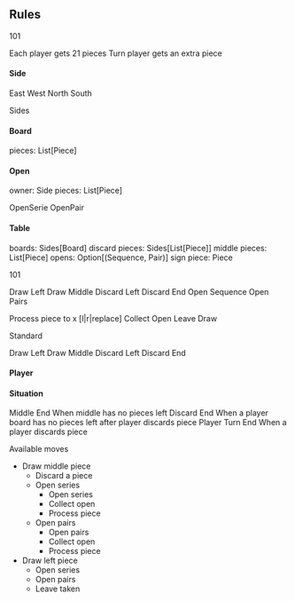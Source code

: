 ## Rules

101

Each player gets 21 pieces
Turn player gets an extra piece


#### Side

East
West
North
South

Sides

#### Board

pieces: List[Piece]

#### Open

owner: Side
pieces: List[Piece]

OpenSerie
OpenPair

#### Table

boards: Sides[Board]
discard pieces: Sides[List[Piece]]
middle pieces: List[Piece]
opens: Option[(Sequence, Pair)]
sign piece: Piece

101

Draw Left
Draw Middle
Discard Left
Discard End
Open Sequence
Open Pairs

Process piece to x [l|r|replace]
Collect Open
Leave Draw

Standard

Draw Left
Draw Middle
Discard Left
Discard End

#### Player

#### Situation
Middle End
When middle has no pieces left
Discard End
When a player board has no pieces left after player discards piece
Player Turn End
When a player discards piece

Available moves
- Draw middle piece
  - Discard a piece
  - Open series
    - Open series
    - Collect open
    - Process piece
  - Open pairs
    - Open pairs
    - Collect open
    - Process piece
- Draw left piece
  - Open series
  - Open pairs
  - Leave taken

